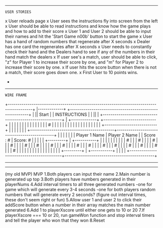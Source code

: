 ------------------------------------
	USER STORIES
x User reloads page
x User sees the instructions fly into screen from the left
x User should be able to read instructions and know how the game plays and how to add to their score
x User 1 and User 2 should be able to input their names and hit the 'Start Game n00b' button to start the game
x User has a hand of random numbers that regenerate after X seconds
x Dealer has one card the regenerates after X seconds
x User needs to constantly check their hand and the Dealers hand to see if any of the numbers in their hand match the dealers
x If user see's a match, user should be able to click, "z" for Player 1 to increase their score by one, and "m" for Player 2 to increase their score by one.
x If user hits the score button when there is not a match, their score goes down one.
x First User to 10 points wins.

-


-------------------------------------
	WIRE FRAME

+------------------------------------------------------------------------------------------+
|-------------+      +---------------------------------------------------------+           |
||  Start     |      |                    INSTRUCTIONS                         |           |
||            |      +---------------------------------------------------------+           |
+-------------+               +---------------------------+                                |
|                             |                           |                                |
|                             |                           |                                |
|                             |                           |                                |
|                             |            #              |                                |
|                             |                           |                                |
|                             |                           |                                |
|                             |                           |                                |
|                             |                           |                                |
|                             +---------------------------+                                |
|                                                                                          |
|                                                                                          |
|                                                                                          |
+-------------------------------------------+----------------------------------------------+
|                                           |                                              |
|                                           |                                              |
|      Player 1 Name                        |               Player 2 Name                  |
|      Score : #                            |                   Score: #                   |
|                                           |                                              |
|       +---------+                         |                 +-----------+                |
|       |         |                         |                 |           |                |
|       |    #    |                         |                 |     #     |                |
|       |    #    |                         |                 |     #     |                |
|       |    #    |                         |                 |     #     |                |
|       |    #    |                         |                 |     #     |                |
|       |    #    |                         |                 |     #     |                |
|       |    #    |                         |                 |     #     |                |
|       |    #    |                         |                 |     #     |                |
|       |    #    |                         |                 |     #     |                |
|       |         |                         |                 |           |                |
|       |         |                         |                 |           |                |
|       +---------+                         |                 +-----------+                |
|                                           |                                              |
+-------------------------------------------+----------------------------------------------+



------
-----------------------------------

(my old MVP) MVP
1.Both players can input their name
2.Main number is generated up top
3.Both players have numbers generated in their playerNums 
4.Add interval timers to all three generated numbers
	-one for game which will generate every 3-4 seconds
	-one for both players random numbers that will generate every 2 seconds?
	(figure out interval times, these don't seem right or fun)
5.Allow user 1 and user 2 to click their addScore button when a number in their array matches the main number generated
6.Add 1 to playerXscore until either one gets to 10 or 20
7.If playerXscore === 10 or 20, run gameWon function and stop interval timers and tell the player who won that they won
8.Reset

